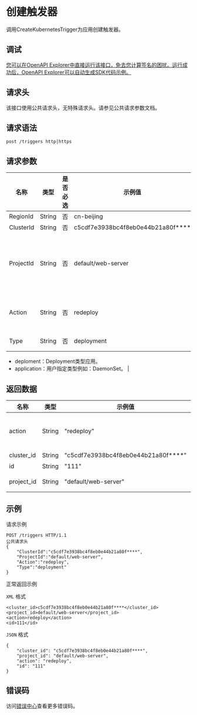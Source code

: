 # 创建触发器

调用CreateKubernetesTrigger为应用创建触发器。

## 调试

[您可以在OpenAPI Explorer中直接运行该接口，免去您计算签名的困扰。运行成功后，OpenAPI Explorer可以自动生成SDK代码示例。](https://api.aliyun.com/#product=CS&api=CreateKubernetesTrigger&type=ROA&version=2015-12-15)

## 请求头

该接口使用公共请求头，无特殊请求头。请参见公共请求参数文档。

## 请求语法

```
post /triggers http|https
```

## 请求参数

|名称|类型|是否必选|示例值|描述|
|--|--|----|---|--|
|RegionId|String|否|cn-beijing|地域ID。 |
|ClusterId|String|否|c5cdf7e3938bc4f8eb0e44b21a80f\*\*\*\*|集群ID。 |
|ProjectId|String|否|default/web-server|触发器项目名称，由应用以及其对应的namespace组成，例如：default/web-server。 |
|Action|String|否|redeploy|触发器行为，例如，redeploy：重新部署。 |
|Type|String|否|deployment|应用类型，取值：

 -   deploment：Deployment类型应用。
-   application：用户指定类型例如：DaemonSet。 |

## 返回数据

|名称|类型|示例值|描述|
|--|--|---|--|
|action|String|"redeploy"|触发器行为，例如，redeploy：重新部署。 |
|cluster\_id|String|"c5cdf7e3938bc4f8eb0e44b21a80f\*\*\*\*"|集群ID。 |
|id|String|"111"|触发器ID。 |
|project\_id|String|"default/web-server"|触发器项目名称。 |

## 示例

请求示例

```
POST /triggers HTTP/1.1
公共请求头
{
    "ClusterId":"c5cdf7e3938bc4f8eb0e44b21a80f****",
    "ProjectId":"default/web-server",
    "Action":"redeploy",
    "Type":"deployment"
}
```

正常返回示例

`XML` 格式

```
<cluster_id>c5cdf7e3938bc4f8eb0e44b21a80f****</cluster_id>
<project_id>default/web-server</project_id>
<action>redeploy</action>
<id>111</id>
```

`JSON` 格式

```
{
    "cluster_id": "c5cdf7e3938bc4f8eb0e44b21a80f****",
    "project_id": "default/web-server",
    "action": "redeploy",
    "id": "111"
}
```

## 错误码

访问[错误中心](https://error-center.aliyun.com/status/product/CS)查看更多错误码。

